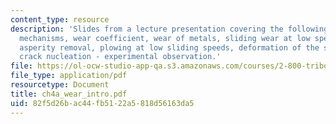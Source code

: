 ```yaml
---
content_type: resource
description: 'Slides from a lecture presentation covering the following topics: Wear
  mechanisms, wear coefficient, wear of metals, sliding wear at low speeds, wear by
  asperity removal, plowing at low sliding speeds, deformation of the surface layer,
  crack nucleation - experimental observation.'
file: https://ol-ocw-studio-app-qa.s3.amazonaws.com/courses/2-800-tribology-fall-2004/82f5d26bac44fb5122a5818d56163da5_ch4a_wear_intro.pdf
file_type: application/pdf
resourcetype: Document
title: ch4a_wear_intro.pdf
uid: 82f5d26b-ac44-fb51-22a5-818d56163da5
---
```

